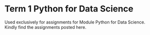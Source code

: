 # Term 1 Python for Data Science 

Used exclusively for assignments for Module Python for Data Science.
Kindly find the assignments posted here.
